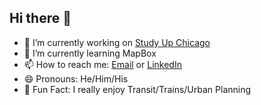 ## Hi there 👋

- 🔭 I’m currently working on [Study Up Chicago]([https://github.com/vuejs/vue](https://github.com/cc0ffee/study-up-chicago))
- 🌱 I’m currently learning MapBox
- 📫 How to reach me: [Email](mailto:spencerblackwell02@gmail.com) or [LinkedIn](https://www.linkedin.com/in/spencer-blackwell-bb64b5219/)
- 😄 Pronouns: He/Him/His
- 🚄 Fun Fact: I really enjoy Transit/Trains/Urban Planning
<!--
**smblackwll/smblackwll** is a ✨ _special_ ✨ repository because its `README.md` (this file) appears on your GitHub profile.

Here are some ideas to get you started:


- 👯 I’m looking to collaborate on ...
- 🤔 I’m looking for help with ...
- 💬 Ask me about ...
- 📫 How to reach me: ...
- 😄 Pronouns: ...
- ⚡ Fun fact: ...
-->

